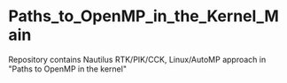 # Paths_to_OpenMP_in_the_Kernel_Main
Repository contains Nautilus RTK/PIK/CCK, Linux/AutoMP approach in "Paths to OpenMP in the kernel" 
